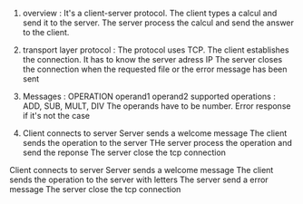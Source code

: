 1) overview : 
It's a client-server protocol. The client types a calcul and send it to the server. The server process the calcul and send the answer to the client. 

2) transport layer protocol :
The protocol uses TCP. The client establishes the connection. It has to know the server adress IP
The server closes the connection when the requested file or the error message has been sent

3) Messages :
OPERATION operand1 operand2 
supported operations : ADD, SUB, MULT, DIV
The operands have to be number. Error response if it's not the case

4) Client connects to server
Server sends a welcome message
The client sends the operation to the server
THe server process the operation and send the reponse
The server close the tcp connection 

Client connects to server
Server sends a welcome message
The client sends the operation to the server with letters
The server send a error message 
The server close the tcp connection 